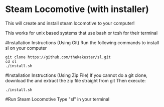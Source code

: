 # Steam Locomotive (with installer)
This will create and install steam locomotive to your computer!

This works for unix based systems that use bash or tcsh for their terminal

#Installation Instructions (Using Git)
Run the following commands to install sl on your computer

    git clone https://github.com/thekakester/sl.git
    cd sl
    ./install.sh

#Installation Instructions (Using Zip File)
If you cannot do a git clone, download the and extract the zip file straight from git 
Then execute:

    ./install.sh

#Run Steam Locomotive
Type "sl" in your terminal
  
